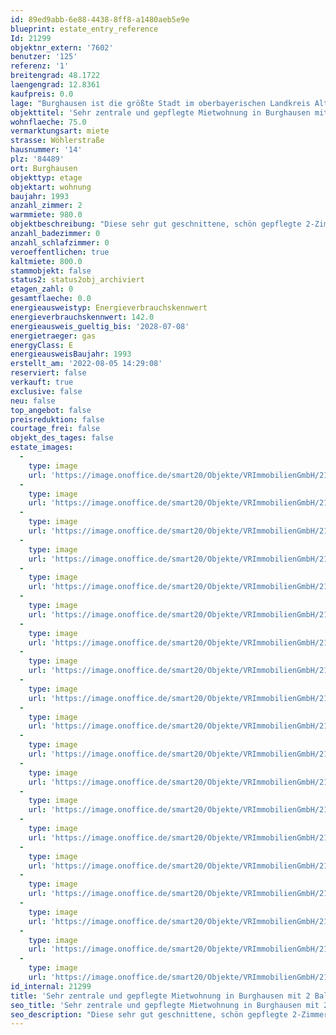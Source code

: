 ```yaml
---
id: 89ed9abb-6e88-4438-8ff8-a1480aeb5e9e
blueprint: estate_entry_reference
Id: 21299
objektnr_extern: '7602'
benutzer: '125'
referenz: '1'
breitengrad: 48.1722
laengengrad: 12.8361
kaufpreis: 0.0
lage: "Burghausen ist die größte Stadt im oberbayerischen Landkreis Altötting. Mit 1.051 Meter Länge hat Burghausen die längste Burg der Welt. Die denkmalgeschützte und malerische Altstadt liegt an der Salzach, die hier die natürliche Grenze zu Österreich bildet. Der Wöhrsee, als idealer Badesee im Sommer, so viele gemütliche Restaurants, Biergärten und urige Gewölbelokale laden zum Verweilen ein.  \r\nBurghausen hat beste Einkaufsmöglichkeiten, eine sehr gute Infrastruktur, Ärzteschaft, Klinik, kulturelle Veranstaltungen, jegliche Möglichkeit der Freizeitgestaltung, Gastronomie, Grund- und weiterführende Schulen.\r\nBurghausen ist mit seiner modernen Infrastruktur der bedeutendste Standort des „ChemDelta Bavaria“, des bayerischen Chemiedreiecks. \r\nDie Stadt ist berühmt durch die Jazzwochen.\r\nDie Kreisstadt Altötting, seit Jahrhunderten ein bekannter Wallfahrtsort, mit all seinen Schulen, Einkaufsmöglichkeiten, Altersheimen und dem Kreiskrankenhaus ist nur ca. 10 km entfernt. Die alte Handelsstadt Neuötting grenzt unmittelbar an."
objekttitel: 'Sehr zentrale und gepflegte Mietwohnung in Burghausen mit 2 Balkone und TG-Stellplatz'
wohnflaeche: 75.0
vermarktungsart: miete
strasse: Wöhlerstraße
hausnummer: '14'
plz: '84489'
ort: Burghausen
objekttyp: etage
objektart: wohnung
baujahr: 1993
anzahl_zimmer: 2
warmmiete: 980.0
objektbeschreibung: "Diese sehr gut geschnittene, schön gepflegte 2-Zimmer-Wohnung mit 2 Balkone liegt sehr zentral in Burghausen und kann ab 01.11.2022 gemietet werden.\r\n\r\nFreuen Sie sich auf die helle Wohnung: \r\nÜber den einladenden zentralen Flur sind alle Räume zugänglich. Auf der linken Seite befinden sich die Küche und das Schlafzimmer. Von diesen beiden Räumen aus gelangt man auf den östlichen Balkon mit Blick in einen grünen Innenhof. \r\n\r\nAktuell wird die Küche erneuert. Sie können sich also bei Einzug über einen neuen Boden sowie über eine komplett neue Küche freuen. \r\n\r\nIn der Mitte befindet sich das großzügige, hell geflieste Bad. Hierin hat man eine Badewanne, zwei Waschbecken, die Toilette und den Waschmaschinenanschluss. \r\n\r\nGegenüber findet man im praktischer Abstellraum ausreichend Platz.\r\n\r\nDas Wohnzimmer auf der Westseite der Wohnung hat große Fensterelemente sowie den Zugang zum zweiten Balkon. \r\n\r\nDie Wohnräume sind mit Laminatböden ausgestattet, der Flur ist gefliest. Holzfenster sorgen für ein gesundes Raumklima. \r\n\r\nZur Wohnung gehört ein abschließbares,geräumiges Kellerabteil und ein Tiefgaragenstellplatz. \r\n\r\nIn der Wohnanlage mit insgesamt 20 Wohneinheiten die 1993 erbaut wurde, befinden sich die üblichen Gemeinschaftsräume im Keller.\r\n\r\nDie monatliche Grundmiete beträgt € 800,00 (Wohnung € 750,00 + € 50,00 Garage). Die monatlichen Nebenkosten sind mit € 180,00 angesetzt. Es ist also eine monatliche Gesamtmiete von 980,00 an die Vermieter zu entrichten.\r\n\r\nDie Kaution ist in Höhe von € 2.250,00 zu leisten."
anzahl_badezimmer: 0
anzahl_schlafzimmer: 0
veroeffentlichen: true
kaltmiete: 800.0
stammobjekt: false
status2: status2obj_archiviert
etagen_zahl: 0
gesamtflaeche: 0.0
energieausweistyp: Energieverbrauchskennwert
energieverbrauchskennwert: 142.0
energieausweis_gueltig_bis: '2028-07-08'
energietraeger: gas
energyClass: E
energieausweisBaujahr: 1993
erstellt_am: '2022-08-05 14:29:08'
reserviert: false
verkauft: true
exclusive: false
neu: false
top_angebot: false
preisreduktion: false
courtage_frei: false
objekt_des_tages: false
estate_images:
  -
    type: image
    url: 'https://image.onoffice.de/smart20/Objekte/VRImmobilienGmbH/21299/643dead8-3739-4db1-b534-d5e1233edd22.jpg'
  -
    type: image
    url: 'https://image.onoffice.de/smart20/Objekte/VRImmobilienGmbH/21299/3cbe54a5-72bf-424e-8b45-ed2e531c0f43.jpg'
  -
    type: image
    url: 'https://image.onoffice.de/smart20/Objekte/VRImmobilienGmbH/21299/cee697b6-c218-458a-b524-c187217fd721.jpg'
  -
    type: image
    url: 'https://image.onoffice.de/smart20/Objekte/VRImmobilienGmbH/21299/8a70981c-426c-4201-9804-114bf42d0011.jpg'
  -
    type: image
    url: 'https://image.onoffice.de/smart20/Objekte/VRImmobilienGmbH/21299/2c6a47ce-d3e7-4c0d-b915-d8bd7dd7cbcf.jpg'
  -
    type: image
    url: 'https://image.onoffice.de/smart20/Objekte/VRImmobilienGmbH/21299/177c057f-e66e-4ab6-bfa7-2aa5dcc21be8.jpg'
  -
    type: image
    url: 'https://image.onoffice.de/smart20/Objekte/VRImmobilienGmbH/21299/a310b763-4213-4d0e-8504-9df77d897920.jpg'
  -
    type: image
    url: 'https://image.onoffice.de/smart20/Objekte/VRImmobilienGmbH/21299/d403ab32-02be-4855-9a5d-07e806d8ec77.jpg'
  -
    type: image
    url: 'https://image.onoffice.de/smart20/Objekte/VRImmobilienGmbH/21299/847f6b46-9945-47d2-87c2-2fbd48568943.jpg'
  -
    type: image
    url: 'https://image.onoffice.de/smart20/Objekte/VRImmobilienGmbH/21299/df1d495b-cfae-4db5-bb70-b0b92749c5c3.jpg'
  -
    type: image
    url: 'https://image.onoffice.de/smart20/Objekte/VRImmobilienGmbH/21299/6436af5e-e564-4917-bc5a-9b448d63fb63.jpg'
  -
    type: image
    url: 'https://image.onoffice.de/smart20/Objekte/VRImmobilienGmbH/21299/0e80a5f1-78af-4d5e-88c5-e4f5d0e08283.jpg'
  -
    type: image
    url: 'https://image.onoffice.de/smart20/Objekte/VRImmobilienGmbH/21299/fb1f6a51-255f-4c4c-8aa1-7ca3a21fec9d.jpg'
  -
    type: image
    url: 'https://image.onoffice.de/smart20/Objekte/VRImmobilienGmbH/21299/ccea6114-df49-49a6-8223-a8763993b54e.jpg'
  -
    type: image
    url: 'https://image.onoffice.de/smart20/Objekte/VRImmobilienGmbH/21299/33f7ea92-41ae-4ebc-b85d-a921d2424637.jpg'
  -
    type: image
    url: 'https://image.onoffice.de/smart20/Objekte/VRImmobilienGmbH/21299/b82f2b32-dcbf-477d-8e54-d5274b6ed56f.jpg'
  -
    type: image
    url: 'https://image.onoffice.de/smart20/Objekte/VRImmobilienGmbH/21299/d060aaa6-d862-4c32-ae65-0f88b40092c9.jpg'
  -
    type: image
    url: 'https://image.onoffice.de/smart20/Objekte/VRImmobilienGmbH/21299/7d0de5c4-0f73-4965-8336-ae162f6d4997.jpg'
  -
    type: image
    url: 'https://image.onoffice.de/smart20/Objekte/VRImmobilienGmbH/21299/9b9193cd-ed39-40e7-97cc-a631e3421d52.jpg'
id_internal: 21299
title: 'Sehr zentrale und gepflegte Mietwohnung in Burghausen mit 2 Balkone und TG-Stellplatz'
seo_title: 'Sehr zentrale und gepflegte Mietwohnung in Burghausen mit 2 Balkone und TG-Stellplatz'
seo_description: "Diese sehr gut geschnittene, schön gepflegte 2-Zimmer-Wohnung mit 2 Balkone liegt sehr zentral in Burghausen und kann ab 01.11.2022 gemietet werden.\r\n\r\nFreuen "
---
```

